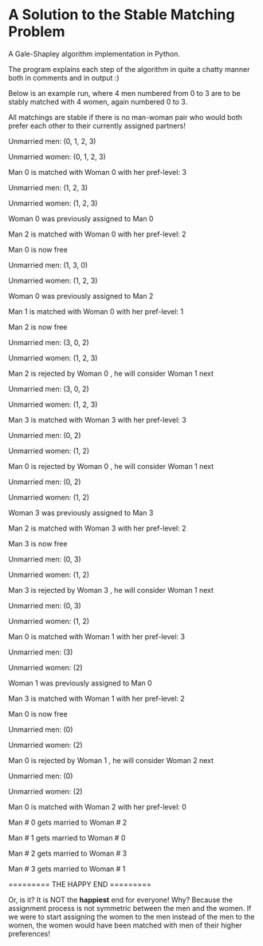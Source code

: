 # A Solution to the Stable Matching Problem
A Gale-Shapley algorithm implementation in Python.

The program explains each step of the algorithm in quite a chatty manner both in comments and in output :)

Below is an example run, where 4 men numbered from 0 to 3 are to be stably matched with 4 women, again numbered 0 to 3.

All matchings are stable if there is no man-woman pair who would both prefer each other to their currently assigned partners!

Unmarried men: (0, 1, 2, 3)

Unmarried women: (0, 1, 2, 3)

Man 0 is matched with Woman 0 with her pref-level: 3



Unmarried men: (1, 2, 3)

Unmarried women: (1, 2, 3)

Woman 0 was previously assigned to Man 0

Man 2 is matched with Woman 0 with her pref-level: 2

Man 0 is now free



Unmarried men: (1, 3, 0)

Unmarried women: (1, 2, 3)

Woman 0 was previously assigned to Man 2

Man 1 is matched with Woman 0 with her pref-level: 1

Man 2 is now free



Unmarried men: (3, 0, 2)

Unmarried women: (1, 2, 3)

Man 2 is rejected by Woman 0 , he will consider Woman 1 next



Unmarried men: (3, 0, 2)

Unmarried women: (1, 2, 3)

Man 3 is matched with Woman 3 with her pref-level: 3



Unmarried men: (0, 2)

Unmarried women: (1, 2)

Man 0 is rejected by Woman 0 , he will consider Woman 1 next



Unmarried men: (0, 2)

Unmarried women: (1, 2)

Woman 3 was previously assigned to Man 3

Man 2 is matched with Woman 3 with her pref-level: 2

Man 3 is now free



Unmarried men: (0, 3)

Unmarried women: (1, 2)

Man 3 is rejected by Woman 3 , he will consider Woman 1 next



Unmarried men: (0, 3)

Unmarried women: (1, 2)

Man 0 is matched with Woman 1 with her pref-level: 3



Unmarried men: (3)

Unmarried women: (2)

Woman 1 was previously assigned to Man 0

Man 3 is matched with Woman 1 with her pref-level: 2

Man 0 is now free



Unmarried men: (0)

Unmarried women: (2)

Man 0 is rejected by Woman 1 , he will consider Woman 2 next



Unmarried men: (0)

Unmarried women: (2)

Man 0 is matched with Woman 2 with her pref-level: 0



Man # 0 gets married to Woman # 2

Man # 1 gets married to Woman # 0

Man # 2 gets married to Woman # 3

Man # 3 gets married to Woman # 1

========= THE HAPPY END =========

Or, is it? It is NOT the **happiest** end for everyone! Why?
Because the assignment process is not symmetric between the men and the women.
If we were to start assigning the women to the men instead of the men to the women,
the women would have been matched with men of their higher preferences!

